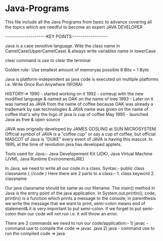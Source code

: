 # Java-Programs
This file include all the Java Programs from basic to advance covering all the topics which are needful to become an expert JAVA DEVELOPER

---------------------KEY POINTS:------------------ 

Java is a case sensitive language. Wite the class name in CamelCase(UpperCamelCase) & always write variables name in lowerCase

clear command is use to clear the terminal

Golden rule- Use smallest amount of memoryas possible
8 Bits = 1 Byte

Java is platform-independent as java code is executed on multiple platforms i.e. Write Once Run Anywhere (WORA)

HISTORY:=>   1990 - started working on it 
             1992 - comeup with the new modified language & named as OAK on the name of tree
             1993 - Later on it was named as JAVA from the name of coffee because OAK was already a trademark by oak technologies & JAVA name was given on the name of
                       coffee that's why the logo of java is cup of coffee
            May 1995 - launched Java as free & open source

JAVA was orignally developed by JAMES GOSLING at SUN MICROSYSTEM. Official symbol of JAVA is a "coffee cup" or say a cup of coffee, but official MASCOT of Java is "DUKE" every event of JAVA is having this mascot.
In 1995, at the time of revolution java has developed applets.

Tools used for Java:- Java Developement Kit (JDK), Java Virtual Machine (JVM), Java Runtime Environment(JRE)

In Java, we need to write all our code in a class. Syntax:- public class classname
                                                            {
                                                              //code
                                                            }
Here there are 2 parts to a class:- 1. class keyword
                                    2. classname
                                    
Our java classname should be same as our filename. The main() method in Java is the entry point of the java application. In System.out.println(); code, println() is a function which prints a message to the console, in parenthesis we write the message that we want to print, semi-colon means end of statement& it is very important to put semi-colon. if we forget to put semi-colon then our code will not run i.e. it will throw an error.

There are 2 commands we need to run our code/application:- 1) javac - command use to compile the code => javac <filename>.java
                                                           2) java -  command use to run the compiled code => java <filename>
           
